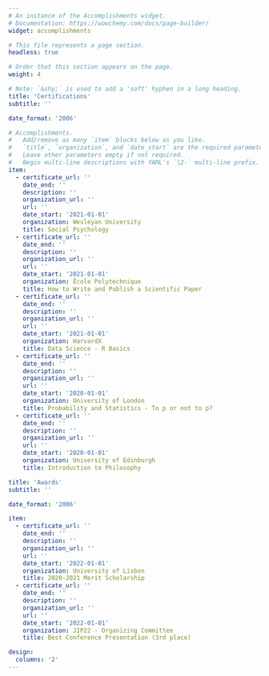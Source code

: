 ```yaml
---
# An instance of the Accomplishments widget.
# Documentation: https://wowchemy.com/docs/page-builder/
widget: accomplishments

# This file represents a page section.
headless: true

# Order that this section appears on the page.
weight: 4

# Note: `&shy;` is used to add a 'soft' hyphen in a long heading.
title: 'Certifications'
subtitle: ''

date_format: '2006'

# Accomplishments.
#   Add/remove as many `item` blocks below as you like.
#   `title`, `organization`, and `date_start` are the required parameters.
#   Leave other parameters empty if not required.
#   Begin multi-line descriptions with YAML's `|2-` multi-line prefix.
item:
  - certificate_url: ''
    date_end: ''
    description: ''
    organization_url: ''
    url: ''
    date_start: '2021-01-01'
    organization: Wesleyan University
    title: Social Psychology
  - certificate_url: ''
    date_end: ''
    description: ''
    organization_url: ''
    url: ''
    date_start: '2021-01-01'
    organization: École Polytechnique
    title: How to Write and Publish a Scientific Paper
  - certificate_url: ''
    date_end: ''
    description: ''
    organization_url: ''
    url: ''
    date_start: '2021-01-01'
    organization: HarvardX
    title: Data Science - R Basics
  - certificate_url: ''
    date_end: ''
    description: ''
    organization_url: ''
    url: ''
    date_start: '2020-01-01'
    organization: University of London
    title: Probability and Statistics - To p or not to p?
  - certificate_url: ''
    date_end: ''
    description: ''
    organization_url: ''
    url: ''
    date_start: '2020-01-01'
    organization: University of Edinburgh
    title: Introduction to Philosophy

title: 'Awards'
subtitle: ''

date_format: '2006'

item:
  - certificate_url: ''
    date_end: ''
    description: ''
    organization_url: ''
    url: ''
    date_start: '2022-01-01'
    organization: University of Lisbon
    title: 2020-2021 Merit Scholarship
  - certificate_url: ''
    date_end: ''
    description: ''
    organization_url: ''
    url: ''
    date_start: '2022-01-01'
    organization: JIP22 - Organizing Committee
    title: Best Conference Presentation (3rd place)

design:
  columns: '2'
---
```

